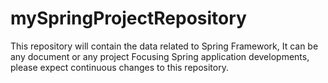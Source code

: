 # mySpringProjectRepository
This repository will contain the data related to Spring Framework, It can be any document or any project Focusing Spring application developments, please expect continuous changes to this repository. 
